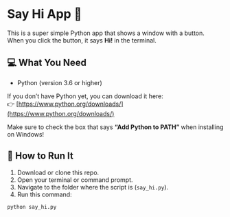 # Say Hi App 👋

This is a super simple Python app that shows a window with a button.  
When you click the button, it says **Hi!** in the terminal.

## 💻 What You Need

- Python (version 3.6 or higher)

If you don’t have Python yet, you can download it here:  
👉 [https://www.python.org/downloads/](https://www.python.org/downloads/)

Make sure to check the box that says **“Add Python to PATH”** when installing on Windows!

## 🚀 How to Run It

1. Download or clone this repo.
2. Open your terminal or command prompt.
3. Navigate to the folder where the script is (`say_hi.py`).
4. Run this command:

```bash
python say_hi.py
